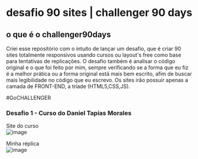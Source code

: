 # desafio 90 sites | challenger 90 days
## o que é o challenger90days

Criei esse repositório com o intuito de lançar um desafio, que é criar 90 sites totalmente responsivos usando cursos ou layout's free como base para tentativas de replicações. O desafio também é analisar o código original e o que foi feito por mim, sempre verificando se a forma que eu fiz é a melhor prática ou a forma original está mais bem escrito, afim de buscar mais legibilidade no código que eu escrevo. Os sites irão possuir apenas a camada de FRONT-END, a tríade (HTML5,CSS,JS).

#GoCHALLENGER


### Desafio 1 - Curso do Daniel Tapias Morales

Site do curso<br/>
![image](https://user-images.githubusercontent.com/58090526/109677236-3b782480-7b58-11eb-9b91-f25278985cbc.png)

Minha réplica<br/>
![image](https://user-images.githubusercontent.com/58090526/109677079-11befd80-7b58-11eb-8eb0-0117875aac79.png)
